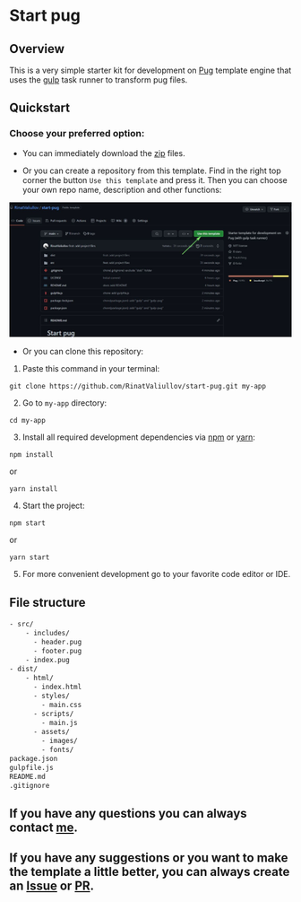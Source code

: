 # Start pug

## Overview 

This is a very simple starter kit for development on [Pug](https://pugjs.org) template engine that uses the [gulp](https://gulpjs.com) task runner to transform pug files.

## Quickstart

### Choose your preferred option:

- You can immediately download the [zip](https://github.com/RinatValiullov/start-pug/archive/refs/heads/main.zip) files.

- Or you can create a repository from this template. Find in the right top corner the button `Use this template` and press it. Then you can choose your own repo name, description and other functions:

<img src="use-template.jpg" alt="use this template button">

- Or you can clone this repository:

1. Paste this command in your terminal:

```
git clone https://github.com/RinatValiullov/start-pug.git my-app
```

2. Go to `my-app` directory:

```
cd my-app
```

3. Install all required development dependencies via [npm](https://docs.npmjs.com) or [yarn](https://yarnpkg.com/getting-started):

```
npm install
```
or
```
yarn install
```

4. Start the project:

```
npm start
```
or
```
yarn start
```

5. For more convenient development go to your favorite code editor or IDE.

## File structure

```
- src/
    - includes/
      - header.pug
      - footer.pug
    - index.pug
- dist/
    - html/
      - index.html
      - styles/
        - main.css
      - scripts/
        - main.js
      - assets/
        - images/
        - fonts/
package.json
gulpfile.js
README.md
.gitignore
```

## If you have any questions you can always contact [me](https://t.me/fredddie).
## If you have any suggestions or you want to make the template a little better, you can always create an [Issue](https://github.com/RinatValiullov/start-pug/issues/new) or [PR](https://github.com/RinatValiullov/start-pug/pulls). 
